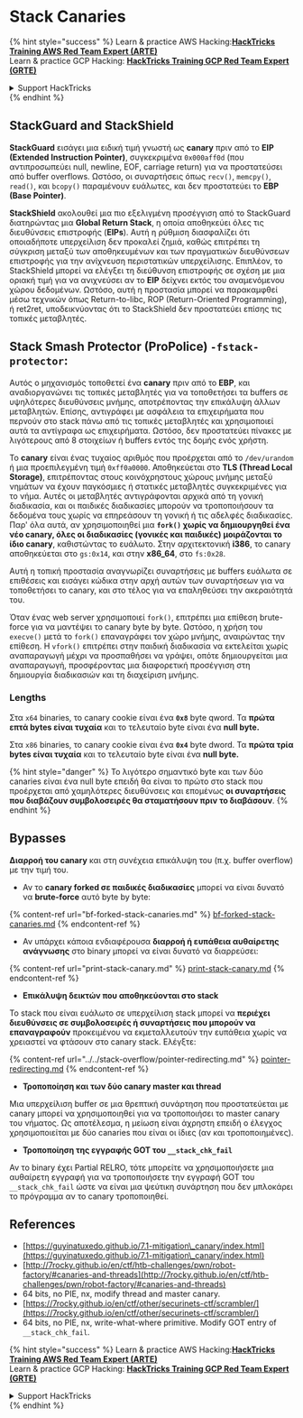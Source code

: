 # Stack Canaries

{% hint style="success" %}
Learn & practice AWS Hacking:<img src="/.gitbook/assets/arte.png" alt="" data-size="line">[**HackTricks Training AWS Red Team Expert (ARTE)**](https://training.hacktricks.xyz/courses/arte)<img src="/.gitbook/assets/arte.png" alt="" data-size="line">\
Learn & practice GCP Hacking: <img src="/.gitbook/assets/grte.png" alt="" data-size="line">[**HackTricks Training GCP Red Team Expert (GRTE)**<img src="/.gitbook/assets/grte.png" alt="" data-size="line">](https://training.hacktricks.xyz/courses/grte)

<details>

<summary>Support HackTricks</summary>

* Check the [**subscription plans**](https://github.com/sponsors/carlospolop)!
* **Join the** 💬 [**Discord group**](https://discord.gg/hRep4RUj7f) or the [**telegram group**](https://t.me/peass) or **follow** us on **Twitter** 🐦 [**@hacktricks\_live**](https://twitter.com/hacktricks\_live)**.**
* **Share hacking tricks by submitting PRs to the** [**HackTricks**](https://github.com/carlospolop/hacktricks) and [**HackTricks Cloud**](https://github.com/carlospolop/hacktricks-cloud) github repos.

</details>
{% endhint %}

## **StackGuard and StackShield**

**StackGuard** εισάγει μια ειδική τιμή γνωστή ως **canary** πριν από το **EIP (Extended Instruction Pointer)**, συγκεκριμένα `0x000aff0d` (που αντιπροσωπεύει null, newline, EOF, carriage return) για να προστατεύσει από buffer overflows. Ωστόσο, οι συναρτήσεις όπως `recv()`, `memcpy()`, `read()`, και `bcopy()` παραμένουν ευάλωτες, και δεν προστατεύει το **EBP (Base Pointer)**.

**StackShield** ακολουθεί μια πιο εξελιγμένη προσέγγιση από το StackGuard διατηρώντας μια **Global Return Stack**, η οποία αποθηκεύει όλες τις διευθύνσεις επιστροφής (**EIPs**). Αυτή η ρύθμιση διασφαλίζει ότι οποιαδήποτε υπερχείλιση δεν προκαλεί ζημιά, καθώς επιτρέπει τη σύγκριση μεταξύ των αποθηκευμένων και των πραγματικών διευθύνσεων επιστροφής για την ανίχνευση περιστατικών υπερχείλισης. Επιπλέον, το StackShield μπορεί να ελέγξει τη διεύθυνση επιστροφής σε σχέση με μια οριακή τιμή για να ανιχνεύσει αν το **EIP** δείχνει εκτός του αναμενόμενου χώρου δεδομένων. Ωστόσο, αυτή η προστασία μπορεί να παρακαμφθεί μέσω τεχνικών όπως Return-to-libc, ROP (Return-Oriented Programming), ή ret2ret, υποδεικνύοντας ότι το StackShield δεν προστατεύει επίσης τις τοπικές μεταβλητές.

## **Stack Smash Protector (ProPolice) `-fstack-protector`:**

Αυτός ο μηχανισμός τοποθετεί ένα **canary** πριν από το **EBP**, και αναδιοργανώνει τις τοπικές μεταβλητές για να τοποθετήσει τα buffers σε υψηλότερες διευθύνσεις μνήμης, αποτρέποντας την επικάλυψη άλλων μεταβλητών. Επίσης, αντιγράφει με ασφάλεια τα επιχειρήματα που περνούν στο stack πάνω από τις τοπικές μεταβλητές και χρησιμοποιεί αυτά τα αντίγραφα ως επιχειρήματα. Ωστόσο, δεν προστατεύει πίνακες με λιγότερους από 8 στοιχείων ή buffers εντός της δομής ενός χρήστη.

Το **canary** είναι ένας τυχαίος αριθμός που προέρχεται από το `/dev/urandom` ή μια προεπιλεγμένη τιμή `0xff0a0000`. Αποθηκεύεται στο **TLS (Thread Local Storage)**, επιτρέποντας στους κοινόχρηστους χώρους μνήμης μεταξύ νημάτων να έχουν παγκόσμιες ή στατικές μεταβλητές συγκεκριμένες για το νήμα. Αυτές οι μεταβλητές αντιγράφονται αρχικά από τη γονική διαδικασία, και οι παιδικές διαδικασίες μπορούν να τροποποιήσουν τα δεδομένα τους χωρίς να επηρεάσουν τη γονική ή τις αδελφές διαδικασίες. Παρ' όλα αυτά, αν χρησιμοποιηθεί μια **`fork()` χωρίς να δημιουργηθεί ένα νέο canary, όλες οι διαδικασίες (γονικές και παιδικές) μοιράζονται το ίδιο canary**, καθιστώντας το ευάλωτο. Στην αρχιτεκτονική **i386**, το canary αποθηκεύεται στο `gs:0x14`, και στην **x86\_64**, στο `fs:0x28`.

Αυτή η τοπική προστασία αναγνωρίζει συναρτήσεις με buffers ευάλωτα σε επιθέσεις και εισάγει κώδικα στην αρχή αυτών των συναρτήσεων για να τοποθετήσει το canary, και στο τέλος για να επαληθεύσει την ακεραιότητά του.

Όταν ένας web server χρησιμοποιεί `fork()`, επιτρέπει μια επίθεση brute-force για να μαντέψει το canary byte by byte. Ωστόσο, η χρήση του `execve()` μετά το `fork()` επαναγράφει τον χώρο μνήμης, αναιρώντας την επίθεση. Η `vfork()` επιτρέπει στην παιδική διαδικασία να εκτελείται χωρίς αναπαραγωγή μέχρι να προσπαθήσει να γράψει, οπότε δημιουργείται μια αναπαραγωγή, προσφέροντας μια διαφορετική προσέγγιση στη δημιουργία διαδικασιών και τη διαχείριση μνήμης.

### Lengths

Στα `x64` binaries, το canary cookie είναι ένα **`0x8`** byte qword. Τα **πρώτα επτά bytes είναι τυχαία** και το τελευταίο byte είναι ένα **null byte.**

Στα `x86` binaries, το canary cookie είναι ένα **`0x4`** byte dword. Τα **πρώτα τρία bytes είναι τυχαία** και το τελευταίο byte είναι ένα **null byte.**

{% hint style="danger" %}
Το λιγότερο σημαντικό byte και των δύο canaries είναι ένα null byte επειδή θα είναι το πρώτο στο stack που προέρχεται από χαμηλότερες διευθύνσεις και επομένως **οι συναρτήσεις που διαβάζουν συμβολοσειρές θα σταματήσουν πριν το διαβάσουν**.
{% endhint %}

## Bypasses

**Διαρροή του canary** και στη συνέχεια επικάλυψη του (π.χ. buffer overflow) με την τιμή του.

* Αν το **canary forked σε παιδικές διαδικασίες** μπορεί να είναι δυνατό να **brute-force** αυτό byte by byte:

{% content-ref url="bf-forked-stack-canaries.md" %}
[bf-forked-stack-canaries.md](bf-forked-stack-canaries.md)
{% endcontent-ref %}

* Αν υπάρχει κάποια ενδιαφέρουσα **διαρροή ή ευπάθεια αυθαίρετης ανάγνωσης** στο binary μπορεί να είναι δυνατό να διαρρεύσει:

{% content-ref url="print-stack-canary.md" %}
[print-stack-canary.md](print-stack-canary.md)
{% endcontent-ref %}

* **Επικάλυψη δεικτών που αποθηκεύονται στο stack**

Το stack που είναι ευάλωτο σε υπερχείλιση stack μπορεί να **περιέχει διευθύνσεις σε συμβολοσειρές ή συναρτήσεις που μπορούν να επαναγραφούν** προκειμένου να εκμεταλλευτούν την ευπάθεια χωρίς να χρειαστεί να φτάσουν στο canary stack. Ελέγξτε:

{% content-ref url="../../stack-overflow/pointer-redirecting.md" %}
[pointer-redirecting.md](../../stack-overflow/pointer-redirecting.md)
{% endcontent-ref %}

* **Τροποποίηση και των δύο canary master και thread**

Μια υπερχείλιση buffer σε μια θρεπτική συνάρτηση που προστατεύεται με canary μπορεί να χρησιμοποιηθεί για να τροποποιήσει το master canary του νήματος. Ως αποτέλεσμα, η μείωση είναι άχρηστη επειδή ο έλεγχος χρησιμοποιείται με δύο canaries που είναι οι ίδιες (αν και τροποποιημένες).

* **Τροποποίηση της εγγραφής GOT του `__stack_chk_fail`**

Αν το binary έχει Partial RELRO, τότε μπορείτε να χρησιμοποιήσετε μια αυθαίρετη εγγραφή για να τροποποιήσετε την εγγραφή GOT του `__stack_chk_fail` ώστε να είναι μια ψεύτικη συνάρτηση που δεν μπλοκάρει το πρόγραμμα αν το canary τροποποιηθεί.

## References

* [https://guyinatuxedo.github.io/7.1-mitigation\_canary/index.html](https://guyinatuxedo.github.io/7.1-mitigation\_canary/index.html)
* [http://7rocky.github.io/en/ctf/htb-challenges/pwn/robot-factory/#canaries-and-threads](http://7rocky.github.io/en/ctf/htb-challenges/pwn/robot-factory/#canaries-and-threads)
* 64 bits, no PIE, nx, modify thread and master canary.
* [https://7rocky.github.io/en/ctf/other/securinets-ctf/scrambler/](https://7rocky.github.io/en/ctf/other/securinets-ctf/scrambler/)
* 64 bits, no PIE, nx, write-what-where primitive. Modify GOT entry of `__stack_chk_fail`.

{% hint style="success" %}
Learn & practice AWS Hacking:<img src="/.gitbook/assets/arte.png" alt="" data-size="line">[**HackTricks Training AWS Red Team Expert (ARTE)**](https://training.hacktricks.xyz/courses/arte)<img src="/.gitbook/assets/arte.png" alt="" data-size="line">\
Learn & practice GCP Hacking: <img src="/.gitbook/assets/grte.png" alt="" data-size="line">[**HackTricks Training GCP Red Team Expert (GRTE)**<img src="/.gitbook/assets/grte.png" alt="" data-size="line">](https://training.hacktricks.xyz/courses/grte)

<details>

<summary>Support HackTricks</summary>

* Check the [**subscription plans**](https://github.com/sponsors/carlospolop)!
* **Join the** 💬 [**Discord group**](https://discord.gg/hRep4RUj7f) or the [**telegram group**](https://t.me/peass) or **follow** us on **Twitter** 🐦 [**@hacktricks\_live**](https://twitter.com/hacktricks\_live)**.**
* **Share hacking tricks by submitting PRs to the** [**HackTricks**](https://github.com/carlospolop/hacktricks) and [**HackTricks Cloud**](https://github.com/carlospolop/hacktricks-cloud) github repos.

</details>
{% endhint %}
